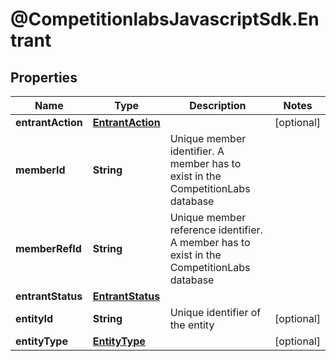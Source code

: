 # @CompetitionlabsJavascriptSdk.Entrant

## Properties

Name | Type | Description | Notes
------------ | ------------- | ------------- | -------------
**entrantAction** | [**EntrantAction**](EntrantAction.md) |  | [optional] 
**memberId** | **String** | Unique member identifier. A member has to exist in the CompetitionLabs database | 
**memberRefId** | **String** | Unique member reference identifier. A member has to exist in the CompetitionLabs database | 
**entrantStatus** | [**EntrantStatus**](EntrantStatus.md) |  | 
**entityId** | **String** | Unique identifier of the entity | [optional] 
**entityType** | [**EntityType**](EntityType.md) |  | [optional] 


